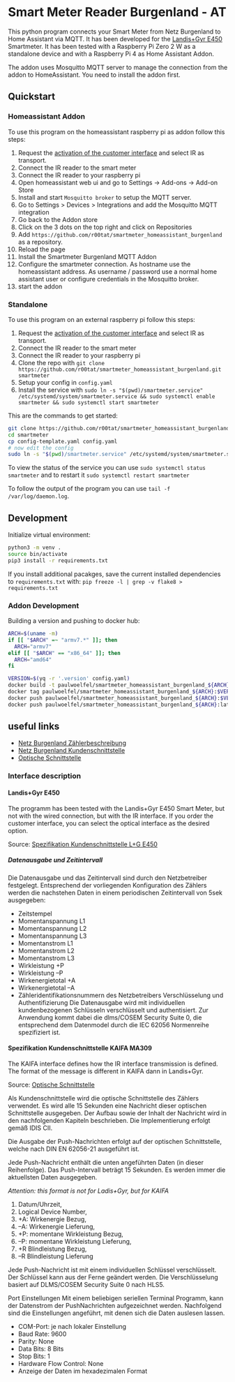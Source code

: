 # Smart Meter Reader Burgenland - AT

This python program connects your Smart Meter from Netz Burgenland to Home
Assistant via MQTT. It has been developed for the
[Landis+Gyr E450](https://www.netzburgenland.at/fileadmin/NB_pdf_NEU/Smart_Meter/Spezifikation_Kundenschnittstelle_E450_korr_2.pdf) Smartmeter. It has been tested with a Raspberry Pi Zero 2 W as a standalone device and with a Raspberry Pi 4 as Home Assistant Addon.

The addon uses Mosquitto MQTT server to manage the connection from the addon to HomeAssistant. You need to install the addon first.

## Quickstart

### Homeassistant Addon

To use this program on the homeassistant raspberry pi as addon follow this steps:

1. Request the [activation of the customer interface](https://www.netzburgenland.at/kundenservice/smart-metering/smart-metering/kundenschnittstelle.html) and select IR as transport.
2. Connect the IR reader to the smart meter
3. Connect the IR reader to your raspberry pi
4. Open homeassistant web ui and go to Settings -> Add-ons -> Add-on Store
5. Install and start `Mosquitto broker` to setup the MQTT server.
6. Go to Settings > Devices > Integrations and add the Mosquitto MQTT integration
7. Go back to the Addon store
8. Click on the 3 dots on the top right and click on Repositories
9. Add `https://github.com/r00tat/smartmeter_homeassistant_burgenland` as a repository.
10. Reload the page
11. Install the Smartmeter Burgenland MQTT Addon
12. Configure the smartmeter connection.
    As hostname use the homeassistant address. As username / password use a normal home assistant user or configure credentials in the Mosquitto broker.
13. start the addon

### Standalone

To use this program on an external raspberry pi follow this steps:

1. Request the [activation of the customer interface](https://www.netzburgenland.at/kundenservice/smart-metering/smart-metering/kundenschnittstelle.html) and select IR as transport.
2. Connect the IR reader to the smart meter
3. Connect the IR reader to your raspberry pi
4. Clone the repo with `git clone https://github.com/r00tat/smartmeter_homeassistant_burgenland.git smartmeter`
5. Setup your config in `config.yaml`
6. Install the service with `sudo ln -s "$(pwd)/smartmeter.service" /etc/systemd/system/smartmeter.service && sudo systemctl enable smartmeter && sudo systemctl start smartmeter`

This are the commands to get started:

```bash
git clone https://github.com/r00tat/smartmeter_homeassistant_burgenland.git smartmeter
cd smartmeter
cp config-template.yaml config.yaml
# now edit the config
sudo ln -s "$(pwd)/smartmeter.service" /etc/systemd/system/smartmeter.service && sudo systemctl enable smartmeter && sudo systemctl start smartmeter
```

To view the status of the service you can use `sudo systemctl status smartmeter` and to restart it `sudo systemctl restart smartmeter`

To follow the output of the program you can use `tail -f /var/log/daemon.log`.

## Development

Initialize virtual environment:

```bash
python3 -m venv .
source bin/activate
pip3 install -r requirements.txt
```

If you install additional pacakges, save the current installed dependencies to `requirements.txt` with:
`pip freeze -l | grep -v flake8 > requirements.txt`

### Addon Development

Building a version and pushing to docker hub:

```bash
ARCH=$(uname -m)
if [[ "$ARCH" =~ "armv7.*" ]]; then
  ARCH="armv7"
elif [[ "$ARCH" == "x86_64" ]]; then
  ARCH="amd64"
fi

VERSION=$(yq -r '.version' config.yaml)
docker build -t paulwoelfel/smartmeter_homeassistant_burgenland_${ARCH}:$VERSION --build-arg BUILD_FROM=homeassistant/${ARCH}-base-python:latest .
docker tag paulwoelfel/smartmeter_homeassistant_burgenland_${ARCH}:$VERSION paulwoelfel/smartmeter_homeassistant_burgenland_${ARCH}:latest
docker push paulwoelfel/smartmeter_homeassistant_burgenland_${ARCH}:$VERSION
docker push paulwoelfel/smartmeter_homeassistant_burgenland_${ARCH}:latest

```

## useful links

- [Netz Burgenland Zählerbeschreibung](https://www.netzburgenland.at/kundenservice/smart-metering/smart-metering/zaehlerbeschreibung.html)
- [Netz Burgenland Kundenschnittstelle](https://www.netzburgenland.at/kundenservice/smart-metering/smart-metering/kundenschnittstelle.html)
- [Optische Schnittstelle](https://www.netzburgenland.at/fileadmin/user_upload/Netz_Burgenland_Beschreibung_Endkundenschnittstelle_02.pdf)

### Interface description

#### Landis+Gyr E450

The programm has been tested with the Landis+Gyr E450 Smart Meter, but not with
the wired connection, but with the IR interface. If you order the customer
interface, you can select the optical interface as the desired option.

Source: [Spezifikation Kundenschnittstelle L+G E450](https://www.netzburgenland.at/fileadmin/NB_pdf_NEU/Smart_Meter/Spezifikation_Kundenschnittstelle_E450_korr_2.pdf)

##### Datenausgabe und Zeitintervall

Die Datenausgabe und das Zeitintervall sind durch den Netzbetreiber festgelegt. Entsprechend der
vorliegenden Konfiguration des Zählers werden die nachstehen Daten in einem periodischen
Zeitintervall von 5sek ausgegeben:

- Zeitstempel
- Momentanspannung L1
- Momentanspannung L2
- Momentanspannung L3
- Momentanstrom L1
- Momentanstrom L2
- Momentanstrom L3
- Wirkleistung +P
- Wirkleistung –P
- Wirkenergietotal +A
- Wirkenergietotal –A
- Zähleridentifikationsnummern des Netzbetreibers
  Verschlüsselung und Authentifizierung
  Die Datenausgabe wird mit individuellen kundenbezogenen Schlüsseln verschlüsselt und
  authentisiert. Zur Anwendung kommt dabei die dlms/COSEM Security Suite 0, die entsprechend dem
  Datenmodel durch die IEC 62056 Normenreihe spezifiziert ist.

#### Spezifikation Kundenschnittstelle KAIFA MA309

The KAIFA interface defines how the IR interface transmission is defined. The format of the message is different in KAIFA dann in Landis+Gyr.

Source: [Optische Schnittstelle](https://www.netzburgenland.at/fileadmin/user_upload/Netz_Burgenland_Beschreibung_Endkundenschnittstelle_02.pdf)

Als Kundenschnittstelle wird die optische Schnittstelle des Zählers verwendet. Es wird alle
15 Sekunden eine Nachricht dieser optischen Schnittstelle ausgegeben. Der Aufbau sowie
der Inhalt der Nachricht wird in den nachfolgenden Kapiteln beschrieben. Die
Implementierung erfolgt gemäß IDIS CII.

Die Ausgabe der Push-Nachrichten erfolgt auf der optischen Schnittstelle, welche nach
DIN EN 62056-21 ausgeführt ist.

Jede Push-Nachricht enthält die unten angeführten Daten (in dieser Reihenfolge). Das
Push-Intervall beträgt 15 Sekunden. Es werden immer die aktuellsten Daten ausgegeben.

_*Attention*: this format is not for Ladis+Gyr, but for KAIFA_

1. Datum/Uhrzeit,
2. Logical Device Number,
3. +A: Wirkenergie Bezug,
4. –A: Wirkenergie Lieferung,
5. +P: momentane Wirkleistung Bezug,
6. –P: momentane Wirkleistung Lieferung,
7. +R Blindleistung Bezug,
8. –R Blindleistung Lieferung

Jede Push-Nachricht ist mit einem individuellen Schlüssel verschlüsselt. Der Schlüssel kann
aus der Ferne geändert werden. Die Verschlüsselung basiert auf DLMS/COSEM
Security Suite 0 nach HLS5.

Port Einstellungen
Mit einem beliebigen seriellen Terminal Programm, kann der Datenstrom der PushNachrichten aufgezeichnet werden. Nachfolgend sind die Einstellungen angeführt, mit
denen sich die Daten auslesen lassen.

- COM-Port: je nach lokaler Einstellung
- Baud Rate: 9600
- Parity: None
- Data Bits: 8 Bits
- Stop Bits: 1
- Hardware Flow Control: None
- Anzeige der Daten im hexadezimalen Format
